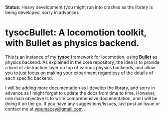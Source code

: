 **Status**: Heavy development (you might run into crashes as the library is being developed, sorry in advance).

# tysocBullet: A locomotion toolkit, with Bullet as physics backend.

This is an instance of my [**tysoc**](https://github.com/wpumacay/tysocCore) framework for locomotion, 
using [**Bullet**](http://bulletphysics.org) as physics backend. As explained in the core repository, the idea
is to provide a kind of abstraction layer on top of various physics backends, and allow you to just
focus on making your experiment regardless of the details of each specific backend.

I will be adding more documentation as I develop the library, and sorry in advance as I might forget 
to update the docs from time to time. However, one main objective is to write comprehensive documentation, 
and I will be doing it on the go. If you have any suggestions/issues, just post an issue or contact me 
at wpumacay@gmail.com .
